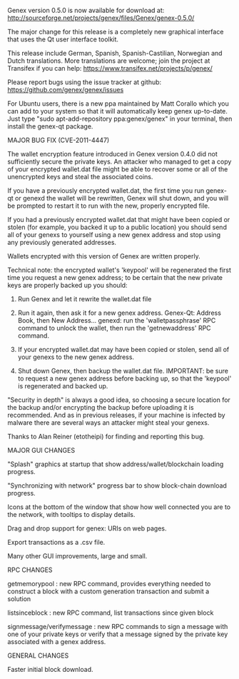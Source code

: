 Genex version 0.5.0 is now available for download at:
http://sourceforge.net/projects/genex/files/Genex/genex-0.5.0/

The major change for this release is a completely new graphical interface that uses the Qt user interface toolkit.

This release include German, Spanish, Spanish-Castilian, Norwegian and Dutch translations. More translations are welcome; join the project at Transifex if you can help:
https://www.transifex.net/projects/p/genex/

Please report bugs using the issue tracker at github:
https://github.com/genex/genex/issues

For Ubuntu users, there is a new ppa maintained by Matt Corallo which you can add to your system so that it will automatically keep genex up-to-date.  Just type "sudo apt-add-repository ppa:genex/genex" in your terminal, then install the genex-qt package.

MAJOR BUG FIX  (CVE-2011-4447)

The wallet encryption feature introduced in Genex version 0.4.0 did not sufficiently secure the private keys. An attacker who
managed to get a copy of your encrypted wallet.dat file might be able to recover some or all of the unencrypted keys and steal the
associated coins.

If you have a previously encrypted wallet.dat, the first time you run genex-qt or genexd the wallet will be rewritten, Genex will
shut down, and you will be prompted to restart it to run with the new, properly encrypted file.

If you had a previously encrypted wallet.dat that might have been copied or stolen (for example, you backed it up to a public
location) you should send all of your genexs to yourself using a new genex address and stop using any previously generated addresses.

Wallets encrypted with this version of Genex are written properly.

Technical note: the encrypted wallet's 'keypool' will be regenerated the first time you request a new genex address; to be certain that the
new private keys are properly backed up you should:

1. Run Genex and let it rewrite the wallet.dat file

2. Run it again, then ask it for a new genex address.
Genex-Qt: Address Book, then New Address...
genexd: run the 'walletpassphrase' RPC command to unlock the wallet,  then run the 'getnewaddress' RPC command.

3. If your encrypted wallet.dat may have been copied or stolen, send  all of your genexs to the new genex address.

4. Shut down Genex, then backup the wallet.dat file.
IMPORTANT: be sure to request a new genex address before backing up, so that the 'keypool' is regenerated and backed up.

"Security in depth" is always a good idea, so choosing a secure location for the backup and/or encrypting the backup before uploading it is recommended. And as in previous releases, if your machine is infected by malware there are several ways an attacker might steal your genexs.

Thanks to Alan Reiner (etotheipi) for finding and reporting this bug.

MAJOR GUI CHANGES

"Splash" graphics at startup that show address/wallet/blockchain loading progress.

"Synchronizing with network" progress bar to show block-chain download progress.

Icons at the bottom of the window that show how well connected you are to the network, with tooltips to display details.

Drag and drop support for genex: URIs on web pages.

Export transactions as a .csv file.

Many other GUI improvements, large and small.

RPC CHANGES

getmemorypool : new RPC command, provides everything needed to construct a block with a custom generation transaction and submit a solution

listsinceblock : new RPC command, list transactions since given block

signmessage/verifymessage : new RPC commands to sign a message with one of your private keys or verify that a message signed by the private key associated with a genex address.

GENERAL CHANGES

Faster initial block download.
